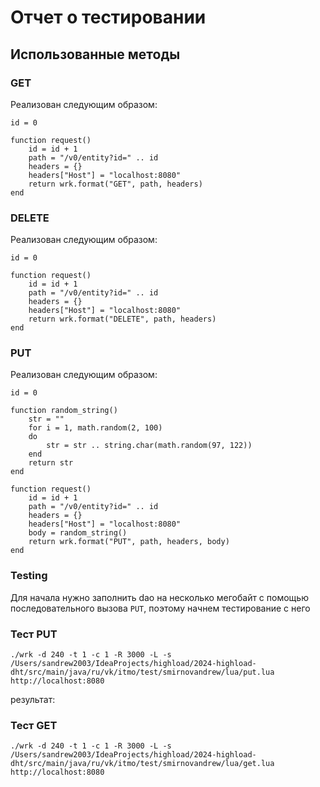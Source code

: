 # Отчет о тестировании
## Использованные методы
### GET
Реализован следующим образом:
```agsl
id = 0

function request()
    id = id + 1
    path = "/v0/entity?id=" .. id
    headers = {}
    headers["Host"] = "localhost:8080"
    return wrk.format("GET", path, headers)
end
```

### DELETE
Реализован следующим образом:
```agsl
id = 0

function request()
    id = id + 1
    path = "/v0/entity?id=" .. id
    headers = {}
    headers["Host"] = "localhost:8080"
    return wrk.format("DELETE", path, headers)
end
```

### PUT
Реализован следующим образом:
```agsl
id = 0

function random_string()
    str = ""
    for i = 1, math.random(2, 100)
    do
        str = str .. string.char(math.random(97, 122))
    end
    return str
end

function request()
    id = id + 1
    path = "/v0/entity?id=" .. id
    headers = {}
    headers["Host"] = "localhost:8080"
    body = random_string()
    return wrk.format("PUT", path, headers, body)
end
```
### Testing
Для начала нужно заполнить dao на несколько мегобайт с помощью последовательного
вызова `PUT`, поэтому начнем тестирование с него


### Тест PUT
```agsl
./wrk -d 240 -t 1 -c 1 -R 3000 -L -s /Users/sandrew2003/IdeaProjects/highload/2024-highload-dht/src/main/java/ru/vk/itmo/test/smirnovandrew/lua/put.lua http://localhost:8080
```
результат:


### Тест GET
```agsl
./wrk -d 240 -t 1 -c 1 -R 3000 -L -s /Users/sandrew2003/IdeaProjects/highload/2024-highload-dht/src/main/java/ru/vk/itmo/test/smirnovandrew/lua/get.lua http://localhost:8080
```
